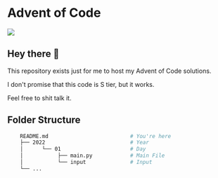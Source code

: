 # Advent of Code 
<img src="https://img.shields.io/github/languages/top/omznc/advent-of-code?style=for-the-badge">

## Hey there 👋

This repository exists just for me to host my Advent of Code solutions.

I don't promise that this code is S tier, but it works. 

Feel free to shit talk it.

## Folder Structure

```bash
    README.md                          # You're here
    ├── 2022                           # Year
    │      └── 01                      # Day
    │           ├── main.py            # Main File
    │           └── input              # Input
    └── ...
```
